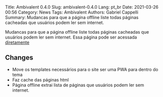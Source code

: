 Title: Ambivalent 0.4.0
Slug: ambivalent-0.4.0
Lang: pt_br
Date: 2021-03-26 00:56
Category: News
Tags: Ambivalent
Authors: Gabriel Cappelli
Summary:
    Mudancas para que a página offline liste todas páginas cacheadas que usuários podem ler sem internet.

Mudancas para que a página offline liste todas páginas cacheadas que usuários podem ler sem internet. Essa página pode ser acessada [diretamente](/offline.html)

## Changes
- Move os templates necessários para o site ser uma PWA para dentro do tema
- Faz cache das páginas html
- Página offline extrai lista de páginas que usuários podem ler sem internet.
